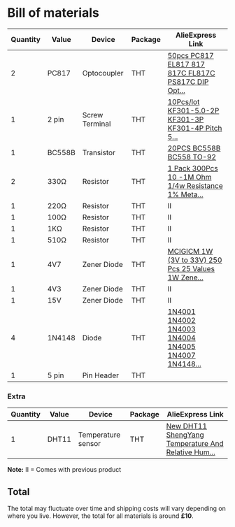 # Bill of materials

| Quantity | Value | Device | Package | AlieExpress Link |
| --- | --- | --- | --- | --- |
| 2	| PC817	| Optocoupler | THT | [50pcs PC817 EL817 817 817C FL817C PS817C DIP Opt...](http://s.click.aliexpress.com/e/cn0ys0SM) |
| 1	| 2 pin	| Screw Terminal | THT | [10Pcs/lot KF301-5.0-2P KF301-3P KF301-4P Pitch 5...](http://s.click.aliexpress.com/e/L9a8FWs) |
| 1	| BC558B | Transistor | THT | [20PCS BC558B BC558 TO-92](http://s.click.aliexpress.com/e/c62VtQhw) |
| 2	| 330Ω | Resistor | THT | [1 Pack 300Pcs 10 -1M Ohm 1/4w Resistance 1% Meta...](http://s.click.aliexpress.com/e/cfbkKwic) |
| 1	| 220Ω | Resistor | THT | II |
| 1	| 100Ω | Resistor | THT | II |
| 1	| 1KΩ | Resistor | THT | II |
| 1	| 510Ω | Resistor | THT | II |
| 1	| 4V7 | Zener Diode | THT | [MCIGICM 1W (3V to 33V) 250 Pcs 25 Values 1W Zene...](http://s.click.aliexpress.com/e/cOBl6MXq) |
| 1	| 4V3 | Zener Diode | THT | II |
| 1	| 15V | Zener Diode | THT | II |
| 4	| 1N4148 | Diode | THT | [1N4001 1N4002 1N4003 1N4004 1N4005 1N4007 1N4148...](http://s.click.aliexpress.com/e/yy92rvA) |
| 1	| 5 pin | Pin Header | THT |  |

### Extra

| Quantity | Value | Device | Package | AlieExpress Link |
| --- | --- | --- | --- | --- |
| 1	| DHT11 | Temperature sensor | THT | [New DHT11 ShengYang Temperature And Relative Hum...](https://www.aliexpress.com/item/32787552981.html?spm=a2g0s.9042311.0.0.3da24c4dXjhe0k) |

**Note:** II = Comes with previous product

## Total

The total may fluctuate over time and shipping costs will vary depending on where you live. However, the total for all materials is around **£10**.

